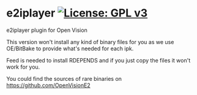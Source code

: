 e2iplayer [![License: GPL v3](https://img.shields.io/badge/License-GPLv3-blue.svg)](https://www.gnu.org/licenses/gpl-3.0)
=========
e2iplayer plugin for Open Vision

This version won't install any kind of binary files for you as we use OE/BitBake to provide what's needed for each ipk.

Feed is needed to install RDEPENDS and if you just copy the files it won't work for you.

You could find the sources of rare binaries on https://github.com/OpenVisionE2
